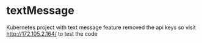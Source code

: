 # textMessage
Kubernetes project with text message feature
removed the api keys so visit http://172.105.2.164/ to test the code
